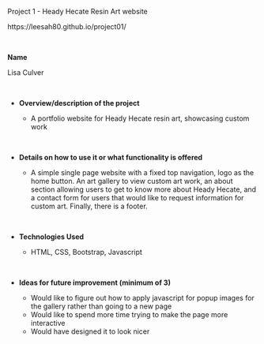 
<body>
<p class="p1">Project 1 - Heady Hecate Resin Art website</p>
<p class="p1">https://leesah80.github.io/project01/</p>
<p class="p2"><br></p>
<p class="p1"><b>Name</b></p>
<p class="p1">Lisa Culver</p>
<p class="p2"><br></p>
<ul class="ul1">
  <li class="li1"><b>Overview/description of the project</b></li>
  <ul class="ul2">
    <li class="li1">A portfolio website for Heady Hecate resin art, showcasing custom work</li>
  </ul>
</ul>
<p class="p2"><br></p>
<ul class="ul1">
  <li class="li1"><b>Details on how to use it or what functionality is offered</b></li>
  <ul class="ul2">
    <li class="li1">A simple single page website with a fixed top navigation, logo as the home button. An art gallery to view custom art work, an about section allowing users to get to know more about Heady Hecate, and a contact form for users that would like to request information for custom art. Finally, there is a footer.</li>
  </ul>
</ul>
<p class="p2"><br></p>
<ul class="ul1">
  <li class="li1"><b>Technologies Used</b></li>
  <ul class="ul2">
    <li class="li1">HTML, CSS, Bootstrap, Javascript</li>
  </ul>
</ul>
<p class="p2"><br></p>
<ul class="ul1">
  <li class="li1"><b>Ideas for future improvement (minimum of 3)</b></li>
  <ul class="ul2">
    <li class="li1">Would like to figure out how to apply javascript for popup images for the gallery rather than going to a new page</li>
    <li class="li1">Would like to spend more time trying to make the page more interactive</li>
    <li class="li1">Would have designed it to look nicer</li>
  </ul>
</ul>
</body>
</html>
